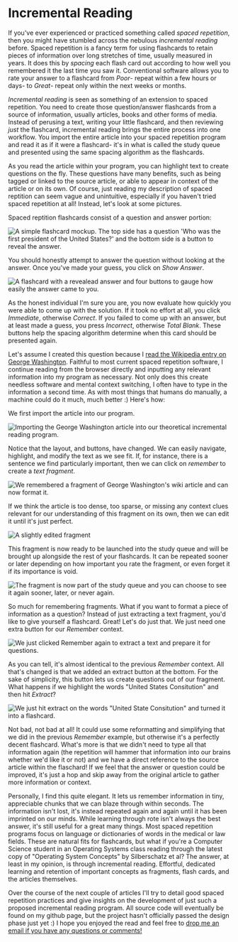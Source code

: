 # Incremental Reading

If you've ever experienced or practiced something called *spaced repetition*, then you might have stumbled across the nebulous *incremental reading* before. Spaced repetition is a fancy term for using flashcards to retain pieces of information over long stretches of time, usually measured in years. It does this by *spacing* each flash card out according to how well you remembered it the last time you saw it. Conventional software allows you to rate your answer to a flashcard from *Poor*- repeat within a few hours or days- to *Great*- repeat only within the next weeks or months. 

*Incremental reading* is seen as something of an extension to spaced repetition. You need to create those question/answer flashcards from a source of information, usually articles, books and other forms of media. Instead of perusing a text, writing your little flashcard, and then reviewing *just* the flashcard, incremental reading brings the entire process into one workflow. You import the entire article into your spaced repetition program and read it as if it were a flashcard- it's in what is called the study queue and presented using the same spacing algorithm as the flashcards.

As you read the article within your program, you can highlight text to create questions on the fly. These questions have many benefits, such as being tagged or linked to the source article, or able to appear in context of the article or on its own. Of course, just reading my description of spaced reptition can seem vague and unintuitive, especially if you haven't tried spaced repetition at all! Instead, let's look at some pictures.

Spaced reptition flashcards consist of a question and answer portion:

![A simple flashcard mockup. The top side has a question 'Who was the first president of the United States?' and the bottom side is a button to reveal the answer.](http://i.imgur.com/Et7n2DO.png)

You should honestly attempt to answer the question without looking at the answer. Once you've made your guess, you click on *Show Answer*.

![A flashcard with a revealead answer and four buttons to gauge how easily the answer came to you.](http://i.imgur.com/94QjqqP.png)

As the honest individual I'm sure you are, you now evaluate how quickly you were able to come up with the solution. If it took no effort at all, you click *Immediate*, otherwise *Correct*. If you failed to come up with an answer, but at least made a guess, you press *Incorrect*, otherwise *Total Blank*. These buttons help the spacing algorithm determine when this card should be presented again.

Let's assume I created this question because I [read the Wikipedia entry on George Washington](http://en.wikipedia.org/wiki/George_Washington). Faithful to most current spaced repetition software, I continue reading from the browser directly and inputting any relevant information into my program as necessary. Not only does this create needless software and mental context switching, I often have to type in the information a second time. As with most things that humans do manually, a machine could do it much, much better :) Here's how:

We first import the article into our program.

![Importing the George Washington article into our theoretical incremental reading program.](http://i.imgur.com/aP52IOD.png)

Notice that the layout, and buttons, have changed. We can easily navigate, highlight, and modify the text as we see fit. If, for instance, there is a sentence we find particularly important, then we can click on *remember* to create a *text fragment*.

![We remembered a fragment of George Washington's wiki article and can now format it.](http://i.imgur.com/IJMuohU.png)

If we think the article is too dense, too sparse, or missing any context clues relevant for our understanding of this fragment on its own, then we can edit it until it's just perfect.

![A slightly edited fragment](http://i.imgur.com/c33JD5b.png)

This fragment is now ready to be launched into the study queue and will be brought up alongside the rest of your flashcards. It can be repeated sooner or later depending on how important you rate the fragment, or even forget it if its importance is void.

![The fragment is now part of the study queue and you can choose to see it again sooner, later, or never again.](http://i.imgur.com/wKJPyJW.png)

So much for remembering fragments. What if you want to format a piece of information as a question? Instead of just extracting a text fragment, you'd like to give yourself a flashcard. Great! Let's do just that. We just need one extra button for our *Remember* context.

![We just clicked *Remember* again to extract a text and prepare it for questions.](http://i.imgur.com/LdTeijK.png)

As you can tell, it's almost identical to the previous *Remember* context. All that's changed is that we added an extract button at the bottom. For the sake of simplicity, this button lets us create questions out of our fragment. What happens if we highlight the words "United States Consitution" and then hit *Extract*?

![We just hit extract on the words "United State Consitution" and turned it into a flashcard.](http://i.imgur.com/fcyJ7K6.png)

Not bad, not bad at all! It could use some reformatting and simplifying that we did in the previous *Remember* example, but otherwise it's a perfectly decent flashcard. What's more is that we didn't need to type all that information again (the repetition will hammer that information into our brains whether we'd like it or not) and we have a direct reference to the source article within the flaschard! If we feel that the answer or question could be improved, it's just a hop and skip away from the original article to gather more information or context.

Personally, I find this quite elegant. It lets us remember information in tiny, appreciable chunks that we can blaze through within seconds. The information isn't lost, it's instead repeated again and again until it has been imprinted on our minds. While learning through rote isn't always the best answer, it's still useful for a great many things. Most spaced repetition programs focus on language or dictionaries of words in the medical or law fields. These are natural fits for flashcards, but what if you're a Computer Science student in an Operating Systems class reading through the latest copy of "Operating System Concepts" by Silberschatz et al? The answer, at least in my opinion, is through incremental reading. Effortful, dedicated learning and retention of important concepts as fragments, flash cards, and the articles themselves.

Over the course of the next couple of articles I'll try to detail good spaced repetition practices and give insights on the development of just such a proposed incremental reading program. All source code will eventually be found on my github page, but the project hasn't officially passed the design phase just yet :) I hope you enjoyed the read and feel free to [drop me an email if you have any questions or comments!](mailto:christian.broomfield@posteo.de)
